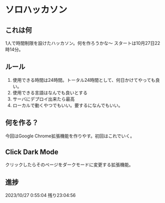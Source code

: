 # ソロハッカソン
## これは何
1人で時間制限を設けたハッカソン。何を作ろうかな〜
スタートは10月27日22時14分。
## ルール
1. 使用できる時間は24時間。トータル24時間として、何日かけてやっても良い。
2. 使用できる言語はなんでも良いとする
3. サーバにデプロイ出来たら最高
4. ローカルで動くやつでもいい。要するになんでもいい。
## 何を作る？
今回はGoogle Chrome拡張機能を作りやす。初回はこれでいく。 

## Click Dark Mode
クリックしたらそのページをダークモードに変更する拡張機能。

## 進捗
2023/10/27 0:55:04 残り23:04:56